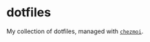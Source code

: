 # dotfiles
My collection of dotfiles, managed with [`chezmoi`](https://github.com/twpayne/chezmoi).
